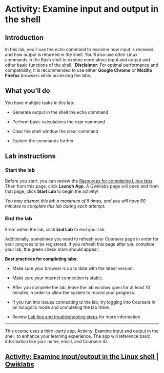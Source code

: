 # Activity: Examine input and output in the shell

## Introduction

In this lab, you’ll use the echo command to examine how input is received and how output is returned in the shell. You’ll also use other Linux commands in the Bash shell to explore more about input and output and other basic functions of the shell.  **Disclaimer:** For optimal performance and compatibility, it is recommended to use either **Google Chrome** or **Mozilla Firefox** browsers while accessing the labs.

## What you’ll do

You have multiple tasks in this lab:

- Generate output in the shell the echo command
    
- Perform basic calculations the expr command
    
- Clear the shell window the clear command
    
- Explore the commands further
    

## Lab instructions

### **Start the lab**

Before you start, you can review the [Resources for completing Linux labs](https://www.coursera.org/learn/linux-and-sql/supplement/uLa2R/resources-for-completing-linux-labs). Then from this page, click **Launch App**. A Qwiklabs page will open and from that page, click **Start Lab** to begin the activity!

_You may attempt this lab a maximum of 5 times, and you will have 60 minutes to complete this lab during each attempt._

### **End the lab**

From within the lab, click **End Lab** to end your lab.

Additionally, sometimes you need to refresh your Coursera page in order for your progress to be registered. If you refresh this page after you complete your lab, the green check mark should appear.

**Best practices for completing labs:**

- Make sure your browser is up to date with the latest version.
    
- Make sure your internet connection is stable.
    
- After you complete the lab, leave the lab window open for at least 10 minutes in order to allow the system to record your progress.
    
- If you run into issues connecting to the lab, try logging into Coursera in an Incognito mode and completing the lab there.
    
- Review [Lab tips and troubleshooting steps](https://www.coursera.org/learn/linux-and-sql/supplement/fRHpj/lab-tips-and-troubleshooting-steps "reading on lab tips and troubleshooting steps") for more information.
    

---

This course uses a third-party app, Activity: Examine input and output in the shell, to enhance your learning experience. The app will reference basic information like your name, email, and Coursera ID.

## [Activity: Examine input/output in the Linux shell | Qwiklabs](https://googlecoursera.qwiklabs.com/focuses/36255926?parent=lti_session)